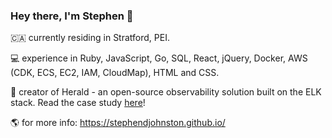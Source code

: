 ### Hey there, I'm Stephen 👋
🇨🇦 currently residing in Stratford, PEI.  

💻 experience in Ruby, JavaScript, Go, SQL, React, jQuery, Docker, AWS (CDK, ECS, EC2, IAM, CloudMap), HTML and CSS.  

📑 creator of Herald - an open-source observability solution built on the ELK stack. Read the case study [here](https://herald-app.github.io/)!

🌎 for more info: https://stephendjohnston.github.io/
<!---
stephendjohnston/stephendjohnston is a ✨ special ✨ repository because its `README.md` (this file) appears on your GitHub profile.
You can click the Preview link to take a look at your changes.
--->
